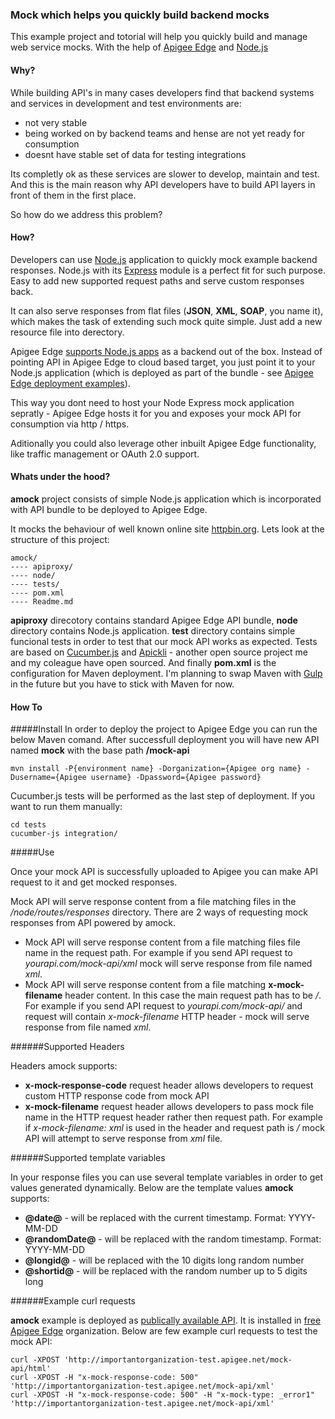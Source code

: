 ### Mock which helps you quickly build backend mocks

This example project and totorial will help you quickly build and manage web service mocks. With the help of [Apigee Edge](http://apigee.com/docs/api-services/content/what-apigee-edge) and [Node.js](https://nodejs.org/)

#### Why?

While building API's in many cases developers find that backend systems and services in development and test environments are:

* not very stable
* being worked on by backend teams and hense are not yet ready for consumption
* doesnt have stable set of data for testing integrations

Its completly ok as these services are slower to develop, maintain and test. And this is the main reason why API developers have to build API layers in front of them in the first place.

So how do we address this problem?

#### How?

Developers can use [Node.js](https://nodejs.org/) application to quickly mock example backend responses. Node.js with its [Express](http://expressjs.com/) module is a perfect fit for such purpose. Easy to add new supported request paths and serve custom responses back.

It can also serve responses from flat files (**JSON**, **XML**, **SOAP**, you name it), which makes the task of extending such mock quite simple. Just add a new resource file into derectory.

Apigee Edge [supports Node.js apps](http://apigee.com/docs/api-services/content/overview-nodejs-apigee-edge) as a backend out of the box. Instead of pointing API in Apigee Edge to cloud based target, you just point it to your Node.js application (which is deployed as part of the bundle - see [Apigee Edge deployment examples](https://github.com/sauliuz/apigee-maven-deployments)).

This way you dont need to host your Node Express mock application sepratly - Apigee Edge hosts it for you and exposes your mock API for consumption via http / https.

Aditionally you could also leverage other inbuilt Apigee Edge functionality, like traffic management or OAuth 2.0 support.

#### Whats under the hood?

**amock** project consists of simple Node.js application which is incorporated with API bundle to be deployed to Apigee Edge.

It mocks the behaviour of well known online site [httpbin.org](http://httpbin.org/). Lets look at the structure of this project:

	amock/
	---- apiproxy/
	---- node/
	---- tests/	
	---- pom.xml
	---- Readme.md
	
	
**apiproxy** direcotory contains standard Apigee Edge API bundle, **node** directory contains Node.js application. **test** directory contains simple funcional tests in order to test that our mock API works as expected. Tests are based on [Cucumber.js](https://github.com/cucumber/cucumber-js) and [Apickli](https://github.com/apickli/apickli) - another open source project me and my coleague have open sourced. And finally **pom.xml** is the configuration for Maven deployment. I'm planning to swap Maven with [Gulp](http://gulpjs.com/) in the future but you have to stick with Maven for now.

#### How To

#####Install
In order to deploy the project to Apigee Edge you can run the below Maven comand. After successfull deployment you will have new API named **mock** with the base path **/mock-api**

	mvn install -P{environment name} -Dorganization={Apigee org name} -Dusername={Apigee username} -Dpassword={Apigee password} 


Cucumber.js tests will be performed as the last step of deployment. If you want to run them manually:

	cd tests
	cucumber-js integration/

#####Use

Once your mock API is successfully uploaded to Apigee you can make API request to it and get mocked responses. 

Mock API will serve response content from a file matching files in the */node/routes/responses* directory. There are 2 ways of requesting mock responses from API powered by amock.

* Mock API will serve response content from a file matching files file name in the request path. For example if you send API request to *yourapi.com/mock-api/xml* mock will serve response from file named *xml*.
* Mock API will serve response content from a file matching **x-mock-filename** header content. In this case the main request path has to be */*. For example if you send API request to *yourapi.com/mock-api/* and request will contain *x-mock-filename* HTTP header - mock will serve response from file named *xml*.

######Supported Headers

Headers amock supports:

* **x-mock-response-code** request header allows developers to request custom HTTP response code from mock API
* **x-mock-filename** request header allows developers to pass mock file name in the HTTP request header rather then request path. For example if *x-mock-filename: xml* is used in the header and request path is */* mock API will attempt to serve response from *xml* file.

######Supported template variables

In your response files you can use several template variables in order to get values generated dynamically. Below are the template values **amock** supports:

* **@date@** - will be replaced with the current timestamp. Format: YYYY-MM-DD
* **@randomDate@** - will be replaced with the random timestamp. Format: YYYY-MM-DD
* **@longid@** - will be replaced with the 10 digits long random number
* **@shortid@** - will be replaced with the random number up to 5 digits long

######Example curl requests

**amock** example is deployed as [publically available API](http://importantorganization-test.apigee.net/mock-api/about). It is installed in [free Apigee Edge](https://accounts.apigee.com/accounts/sign_up) organization. Below are few example curl requests to test the mock API:

	curl -XPOST 'http://importantorganization-test.apigee.net/mock-api/html'
	curl -XPOST -H "x-mock-response-code: 500" 'http://importantorganization-test.apigee.net/mock-api/xml'
	curl -XPOST -H "x-mock-response-code: 500" -H "x-mock-type: _error1" 'http://importantorganization-test.apigee.net/mock-api/xml' 